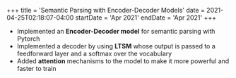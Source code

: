 +++
title = 'Semantic Parsing with Encoder-Decoder Models'
date = 2021-04-25T02:18:07-04:00
startDate = 'Apr 2021'
endDate = 'Apr 2021'
+++

-	Implemented an **Encoder-Decoder model** for semantic parsing with Pytorch
-	Implemented a decoder by using **LTSM** whose output is passed to a feedforward layer and a softmax over the vocabulary
-	Added **attention** mechanisms to the model to make it more powerful and faster to train
<!--more-->